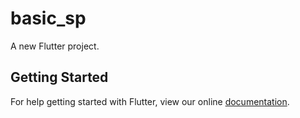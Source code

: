 # basic_sp

A new Flutter project.

## Getting Started

For help getting started with Flutter, view our online
[documentation](https://flutter.io/).
